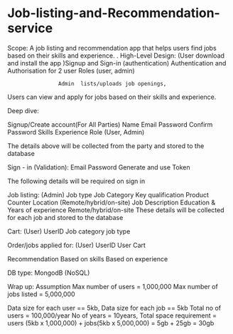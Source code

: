 # Job-listing-and-Recommendation-service


Scope:  A job listing and recommendation app that helps users find jobs based on their skills and experience.
.
High-Level Design: (User download and install the app )Signup and Sign-in (authentication) 
			Authentication  and Authorisation for 2 user Roles (user, admin)

		            Admin  lists/uploads job openings,
Users can view and apply for jobs based on their skills and experience. 
			
			
Deep dive: 

Signup/Create account(For All Parties) 
Name
Email
Password
Confirm Password
Skills
Experience
Role (User, Admin)


The details above will be collected from the party and stored to the database


Sign - in (Validation):
Email 
Password
Generate and use Token

The following details will be required on sign in

Job listing: (Admin)
Job type
Job Category
Key qualification
Product Counter
Location (Remote/hybrid/on-site)
Job Description
Education & Years of experience
Remote/hybrid/on-site
These details will be collected for each job and stored to the database

Cart: (User)
UserID
Job category 
job type 




Order/jobs applied for: (User)
UserID
User Cart

Recommendation
Based on skills
Based on experience


DB type: MongodB (NoSQL)


Wrap up:
Assumption
Max number of users = 1,000,000
Max number of jobs listed = 5,000,000


Data size for each user == 5kb,
Data size for each job == 5kb
Total no of users = 100,000/year
No of years = 10years,
Total space requirement = users (5kb x 1,000,000) + jobs(5kb x 5,000,000) = 5gb + 25gb = 30gb
